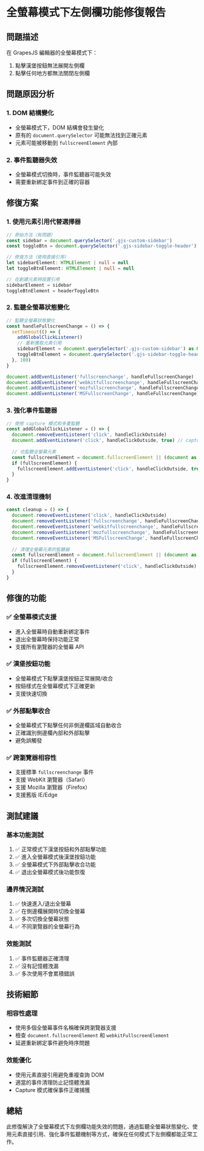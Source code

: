 # 全螢幕模式下左側欄功能修復報告

## 問題描述
在 GrapesJS 編輯器的全螢幕模式下：
1. 點擊漢堡按鈕無法展開左側欄
2. 點擊任何地方都無法關閉左側欄

## 問題原因分析

### 1. DOM 結構變化
- 全螢幕模式下，DOM 結構會發生變化
- 原有的 `document.querySelector` 可能無法找到正確元素
- 元素可能被移動到 `fullscreenElement` 內部

### 2. 事件監聽器失效
- 全螢幕模式切換時，事件監聽器可能失效
- 需要重新綁定事件到正確的容器

## 修復方案

### 1. 使用元素引用代替選擇器
```typescript
// 原始方法（有問題）
const sidebar = document.querySelector('.gjs-custom-sidebar')
const toggleBtn = document.querySelector('.gjs-sidebar-toggle-header')

// 修復方法（使用直接引用）
let sidebarElement: HTMLElement | null = null
let toggleBtnElement: HTMLElement | null = null

// 在創建元素時設置引用
sidebarElement = sidebar
toggleBtnElement = headerToggleBtn
```

### 2. 監聽全螢幕狀態變化
```typescript
// 監聽全螢幕狀態變化
const handleFullscreenChange = () => {
  setTimeout(() => {
    addGlobalClickListener()
    // 重新獲取元素引用
    sidebarElement = document.querySelector('.gjs-custom-sidebar') as HTMLElement
    toggleBtnElement = document.querySelector('.gjs-sidebar-toggle-header') as HTMLElement
  }, 100)
}

document.addEventListener('fullscreenchange', handleFullscreenChange)
document.addEventListener('webkitfullscreenchange', handleFullscreenChange)
document.addEventListener('mozfullscreenchange', handleFullscreenChange)
document.addEventListener('MSFullscreenChange', handleFullscreenChange)
```

### 3. 強化事件監聽器
```typescript
// 使用 capture 模式和多重監聽
const addGlobalClickListener = () => {
  document.removeEventListener('click', handleClickOutside)
  document.addEventListener('click', handleClickOutside, true) // capture 模式
  
  // 也監聽全螢幕元素
  const fullscreenElement = document.fullscreenElement || (document as any).webkitFullscreenElement
  if (fullscreenElement) {
    fullscreenElement.addEventListener('click', handleClickOutside, true)
  }
}
```

### 4. 改進清理機制
```typescript
const cleanup = () => {
  document.removeEventListener('click', handleClickOutside)
  document.removeEventListener('fullscreenchange', handleFullscreenChange)
  document.removeEventListener('webkitfullscreenchange', handleFullscreenChange)
  document.removeEventListener('mozfullscreenchange', handleFullscreenChange)
  document.removeEventListener('MSFullscreenChange', handleFullscreenChange)
  
  // 清理全螢幕元素的監聽器
  const fullscreenElement = document.fullscreenElement || (document as any).webkitFullscreenElement
  if (fullscreenElement) {
    fullscreenElement.removeEventListener('click', handleClickOutside)
  }
}
```

## 修復的功能

### ✅ 全螢幕模式支援
- 進入全螢幕時自動重新綁定事件
- 退出全螢幕時保持功能正常
- 支援所有瀏覽器的全螢幕 API

### ✅ 漢堡按鈕功能
- 全螢幕模式下點擊漢堡按鈕正常展開/收合
- 按鈕樣式在全螢幕模式下正確更新
- 支援快速切換

### ✅ 外部點擊收合
- 全螢幕模式下點擊任何非側邊欄區域自動收合
- 正確識別側邊欄內部和外部點擊
- 避免誤觸發

### ✅ 跨瀏覽器相容性
- 支援標準 `fullscreenchange` 事件
- 支援 WebKit 瀏覽器（Safari）
- 支援 Mozilla 瀏覽器（Firefox）
- 支援舊版 IE/Edge

## 測試建議

### 基本功能測試
1. ✅ 正常模式下漢堡按鈕和外部點擊功能
2. ✅ 進入全螢幕模式後漢堡按鈕功能
3. ✅ 全螢幕模式下外部點擊收合功能
4. ✅ 退出全螢幕模式後功能恢復

### 邊界情況測試
1. ✅ 快速進入/退出全螢幕
2. ✅ 在側邊欄展開時切換全螢幕
3. ✅ 多次切換全螢幕狀態
4. ✅ 不同瀏覽器的全螢幕行為

### 效能測試
1. ✅ 事件監聽器正確清理
2. ✅ 沒有記憶體洩漏
3. ✅ 多次使用不會累積錯誤

## 技術細節

### 相容性處理
- 使用多個全螢幕事件名稱確保跨瀏覽器支援
- 檢查 `document.fullscreenElement` 和 `webkitFullscreenElement`
- 延遲重新綁定事件避免時序問題

### 效能優化
- 使用元素直接引用避免重複查詢 DOM
- 適當的事件清理防止記憶體洩漏
- Capture 模式確保事件正確捕獲

## 總結
此修復解決了全螢幕模式下左側欄功能失效的問題，通過監聽全螢幕狀態變化、使用元素直接引用、強化事件監聽機制等方式，確保在任何模式下左側欄都能正常工作。